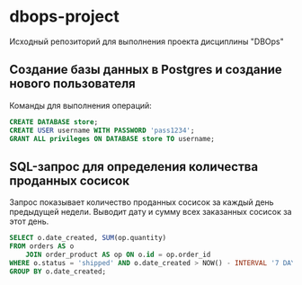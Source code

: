 # dbops-project
Исходный репозиторий для выполнения проекта дисциплины "DBOps"

## Создание базы данных в Postgres и создание нового пользователя

Команды для выполнения операций:

```sql
CREATE DATABASE store;
CREATE USER username WITH PASSWORD 'pass1234';
GRANT ALL privileges ON DATABASE store TO username;
```

## SQL-запрос для определения количества проданных сосисок
Запрос показывает количество проданных сосисок за каждый день предыдущей недели. Выводит дату и сумму всех заказанных сосисок за этот день.

```sql
SELECT o.date_created, SUM(op.quantity)
FROM orders AS o
    JOIN order_product AS op ON o.id = op.order_id
WHERE o.status = 'shipped' AND o.date_created > NOW() - INTERVAL '7 DAY'
GROUP BY o.date_created; 
```